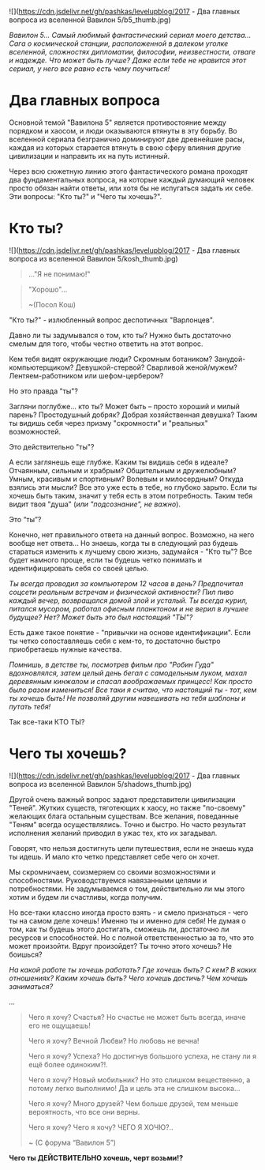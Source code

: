 <!--
Title: Два главных вопроса из вселенной "Вавилон 5"
PostId: 8705790055954293121
Published: true
-->

![](https://cdn.jsdelivr.net/gh/pashkas/levelupblog/2017 - Два главных вопроса из вселенной Вавилон 5/b5_thumb.jpg)

*Вавилон 5... Самый любимый фантастический сериал моего детства... Сага о космической станции, расположенной в далеком уголке вселенной, сложностях дипломатии, философии, неизвестности, отваге и надежде. Что может быть лучше? Даже если тебе не нравится этот сериал, у него все равно есть чему поучиться!*

# Два главных вопроса

Основной темой "Вавилона 5" является противостояние между порядком и хаосом, и люди оказываются втянуты в эту борьбу. Во вселенной сериала безгранично доминируют две древнейшие расы, каждая из которых старается втянуть в свою сферу влияния другие цивилизации и направить их на путь истинный.

Через всю сюжетную линию этого фантастического романа проходят два фундаментальных вопроса, на которые каждый думающий человек просто обязан найти ответы, или хотя бы не испугаться задать их себе. Эти вопросы: "Кто ты?" и "Чего ты хочешь?".

# Кто ты?

![](https://cdn.jsdelivr.net/gh/pashkas/levelupblog/2017 - Два главных вопроса из вселенной Вавилон 5/kosh_thumb.jpg)

> ..."Я не понимаю!"

> "Хорошо"...
>
> ~(Посол Кош)

"Кто ты?" - излюбленный вопрос деспотичных "Варлонцев".

Давно ли ты задумывался о том, кто ты? Нужно быть достаточно смелым для того, чтобы честно ответить на этот вопрос.

Кем тебя видят окружающие люди? Скромным ботаником? Занудой-компьютерщиком? Девушкой-стервой? Сварливой женой/мужем? Лентяем-работником или шефом-цербером?

Но это правда "ты"?

Загляни поглубже... кто ты? Может быть – просто хороший и милый парень? Простодушный добряк? Добрая хозяйственная девушка? Таким ты видишь себя через призму "скромности" и "реальных" возможностей.

Это действительно "ты"?

А если заглянешь еще глубже. Каким ты видишь себя в идеале? Отчаянным, сильным и храбрым? Общительным и дружелюбным? Умным, красивым и спортивным? Волевым и милосердным? Откуда взялись эти мысли? Все это уже есть в тебе, но глубоко зарыто. Если ты хочешь быть таким, значит у тебя есть в этом потребность. Таким тебя видит твоя "душа" (*или "подсознание", не важно*).

Это “ты”?

Конечно, нет правильного ответа на данный вопрос. Возможно, на него вообще нет ответа... Но знаешь, когда ты в следующий раз будешь стараться изменить к лучшему свою жизнь, задумайся - "Кто ты"? Все будет намного проще, если ты будешь четко понимать и идентифицировать себя со своей целью.

*Ты всегда проводил за компьютером 12 часов в день? Предпочитал соцсети реальным встречам и физической активности? Пил пиво каждый вечер, возвращался домой злой и усталый. Ты всегда курил, питался мусором, работал офисным планктоном и не верил в лучшее будущее? Нет? Может быть это был настоящий "ТЫ"?*

Есть даже такое понятие - "привычки на основе идентификации". Если ты четко сопоставляешь себя с кем-то, то достаточно быстро приобретаешь нужные качества.

*Помнишь, в детстве ты, посмотрев фильм про "Робин Гуда" вдохновлялся, затем целый день бегал с самодельным луком, махал деревянным кинжалом и спасал воображаемых принцесс! Как просто было разом измениться! Все таки я считаю, что настоящий ты - тот, кем ты хочешь быть! Не позволяй другим навешивать на тебя шаблоны и путать тебя!*

Так все-таки КТО ТЫ?

# Чего ты хочешь?

![](https://cdn.jsdelivr.net/gh/pashkas/levelupblog/2017 - Два главных вопроса из вселенной Вавилон 5/shadows_thumb.jpg)

Другой очень важный вопрос задают представители цивилизации "Теней". Жутких существ, тяготеющих к хаосу, но также "по-своему" желающих блага остальным существам. Все желания, поведанные "Теням" всегда осуществлялись. Точно и быстро. Но часто результат исполнения желаний приводил в ужас тех, кто их загадывал.

Говорят, что нельзя достигнуть цели путешествия, если не знаешь куда ты идешь. И мало кто четко представляет себе чего он хочет.

Мы скромничаем, соизмеряем со своими возможностями и способностями. Руководствуемся навязанными целями и потребностями. Не задумываемся о том, действительно ли мы этого хотим и будем ли счастливы, когда получим.

Но все-таки классно иногда просто взять - и смело признаться - чего ты на самом деле хочешь! Именно ты и именно для себя! Не думая о том, как ты будешь этого достигать, сможешь ли, достаточно ли ресурсов и способностей. Но с полной ответственностью за то, что это может произойти. Вдруг произойдет? Ты точно этого хочешь? Не боишься?

*На какой работе ты хочешь работать? Где хочешь быть? С кем? В каких отношениях? Каким хочешь быть? Чего хочешь достичь? Чем хочешь заниматься?*

*…*

> Чего я хочу? Счастья? Но счастье не может быть всегда, иначе его не ощущаешь!
>
> Чего я хочу? Вечной Любви? Но любовь не вечна!
>
> Чего я хочу? Успеха? Но достигнув большого успеха, не стану ли я ещё более одиноким?!.
>
> Чего я хочу? Новый мобильник? Но это слишком вещественно, а потому легко выполнимо! Да и цель эта не слишком высока...
>
> Чего я хочу? Много друзей? Чем больше друзей, тем меньше вероятность, что все они верны.
>
> Чего я хочу? Чего я хочу? ЧЕГО Я ХОЧЮ?..
>
> ~ (С форума “Вавилон 5”)

**Чего ты ДЕЙСТВИТЕЛЬНО хочешь, черт возьми!?**
